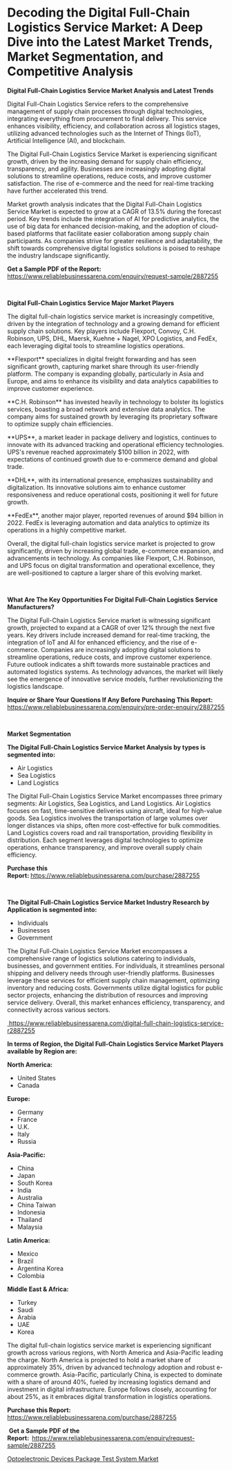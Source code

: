 <p><h1>Decoding the Digital Full-Chain Logistics Service Market: A Deep Dive into the Latest Market Trends, Market Segmentation, and Competitive Analysis</h1></p><p><strong>Digital Full-Chain Logistics Service Market Analysis and Latest Trends</strong></p>
<p><p>Digital Full-Chain Logistics Service refers to the comprehensive management of supply chain processes through digital technologies, integrating everything from procurement to final delivery. This service enhances visibility, efficiency, and collaboration across all logistics stages, utilizing advanced technologies such as the Internet of Things (IoT), Artificial Intelligence (AI), and blockchain.</p><p>The Digital Full-Chain Logistics Service Market is experiencing significant growth, driven by the increasing demand for supply chain efficiency, transparency, and agility. Businesses are increasingly adopting digital solutions to streamline operations, reduce costs, and improve customer satisfaction. The rise of e-commerce and the need for real-time tracking have further accelerated this trend.</p><p>Market growth analysis indicates that the Digital Full-Chain Logistics Service Market is expected to grow at a CAGR of 13.5% during the forecast period. Key trends include the integration of AI for predictive analytics, the use of big data for enhanced decision-making, and the adoption of cloud-based platforms that facilitate easier collaboration among supply chain participants. As companies strive for greater resilience and adaptability, the shift towards comprehensive digital logistics solutions is poised to reshape the industry landscape significantly.</p></p>
<p><strong>Get a Sample PDF of the Report:&nbsp;</strong> <a href="https://www.reliablebusinessarena.com/enquiry/request-sample/2887255?utm_campaign=3509&utm_medium=2&utm_source=Github&utm_content=ia&utm_term=14032025&utm_id=digital-full-chain-logistics-service">https://www.reliablebusinessarena.com/enquiry/request-sample/2887255</a></p>
<p>&nbsp;</p>
<p><strong>Digital Full-Chain Logistics Service Major Market Players</strong></p>
<p><p>The digital full-chain logistics service market is increasingly competitive, driven by the integration of technology and a growing demand for efficient supply chain solutions. Key players include Flexport, Convoy, C.H. Robinson, UPS, DHL, Maersk, Kuehne + Nagel, XPO Logistics, and FedEx, each leveraging digital tools to streamline logistics operations.</p><p>**Flexport** specializes in digital freight forwarding and has seen significant growth, capturing market share through its user-friendly platform. The company is expanding globally, particularly in Asia and Europe, and aims to enhance its visibility and data analytics capabilities to improve customer experience.</p><p>**C.H. Robinson** has invested heavily in technology to bolster its logistics services, boasting a broad network and extensive data analytics. The company aims for sustained growth by leveraging its proprietary software to optimize supply chain efficiencies.</p><p>**UPS**, a market leader in package delivery and logistics, continues to innovate with its advanced tracking and operational efficiency technologies. UPS's revenue reached approximately $100 billion in 2022, with expectations of continued growth due to e-commerce demand and global trade.</p><p>**DHL**, with its international presence, emphasizes sustainability and digitalization. Its innovative solutions aim to enhance customer responsiveness and reduce operational costs, positioning it well for future growth.</p><p>**FedEx**, another major player, reported revenues of around $94 billion in 2022. FedEx is leveraging automation and data analytics to optimize its operations in a highly competitive market.</p><p>Overall, the digital full-chain logistics service market is projected to grow significantly, driven by increasing global trade, e-commerce expansion, and advancements in technology. As companies like Flexport, C.H. Robinson, and UPS focus on digital transformation and operational excellence, they are well-positioned to capture a larger share of this evolving market.</p></p>
<p>&nbsp;</p>
<p><strong>What Are The Key Opportunities For Digital Full-Chain Logistics Service Manufacturers?</strong></p>
<p><p>The Digital Full-Chain Logistics Service market is witnessing significant growth, projected to expand at a CAGR of over 12% through the next five years. Key drivers include increased demand for real-time tracking, the integration of IoT and AI for enhanced efficiency, and the rise of e-commerce. Companies are increasingly adopting digital solutions to streamline operations, reduce costs, and improve customer experience. Future outlook indicates a shift towards more sustainable practices and automated logistics systems. As technology advances, the market will likely see the emergence of innovative service models, further revolutionizing the logistics landscape.</p></p>
<p><strong>Inquire or Share Your Questions If Any Before Purchasing This Report:</strong> <a href="https://www.reliablebusinessarena.com/enquiry/pre-order-enquiry/2887255?utm_campaign=3509&utm_medium=2&utm_source=Github&utm_content=ia&utm_term=14032025&utm_id=digital-full-chain-logistics-service">https://www.reliablebusinessarena.com/enquiry/pre-order-enquiry/2887255</a></p>
<p>&nbsp;</p>
<p><strong>Market Segmentation</strong></p>
<p><strong>The Digital Full-Chain Logistics Service Market Analysis by types is segmented into:</strong></p>
<p><ul><li>Air Logistics</li><li>Sea Logistics</li><li>Land Logistics</li></ul></p>
<p><p>The Digital Full-Chain Logistics Service Market encompasses three primary segments: Air Logistics, Sea Logistics, and Land Logistics. Air Logistics focuses on fast, time-sensitive deliveries using aircraft, ideal for high-value goods. Sea Logistics involves the transportation of large volumes over longer distances via ships, often more cost-effective for bulk commodities. Land Logistics covers road and rail transportation, providing flexibility in distribution. Each segment leverages digital technologies to optimize operations, enhance transparency, and improve overall supply chain efficiency.</p></p>
<p><strong>Purchase this Report:&nbsp;</strong><a href="https://www.reliablebusinessarena.com/purchase/2887255?utm_campaign=3509&utm_medium=2&utm_source=Github&utm_content=ia&utm_term=14032025&utm_id=digital-full-chain-logistics-service">https://www.reliablebusinessarena.com/purchase/2887255</a></p>
<p>&nbsp;</p>
<p><strong>The Digital Full-Chain Logistics Service Market Industry Research by Application is segmented into:</strong></p>
<p><ul><li>Individuals</li><li>Businesses</li><li>Government</li></ul></p>
<p><p>The Digital Full-Chain Logistics Service Market encompasses a comprehensive range of logistics solutions catering to individuals, businesses, and government entities. For individuals, it streamlines personal shipping and delivery needs through user-friendly platforms. Businesses leverage these services for efficient supply chain management, optimizing inventory and reducing costs. Governments utilize digital logistics for public sector projects, enhancing the distribution of resources and improving service delivery. Overall, this market enhances efficiency, transparency, and connectivity across various sectors.</p></p>
<p><a href="https://www.reliablebusinessarena.com/digital-full-chain-logistics-service-r2887255?utm_campaign=3509&utm_medium=2&utm_source=Github&utm_content=ia&utm_term=14032025&utm_id=digital-full-chain-logistics-service">&nbsp;https://www.reliablebusinessarena.com/digital-full-chain-logistics-service-r2887255</a></p>
<p><strong>In terms of Region, the Digital Full-Chain Logistics Service Market Players available by Region are:</strong></p>
<p>
    <p> <strong> North America: </strong>
        <ul>
            <li>United States</li>
            <li>Canada</li>
        </ul>
        </p> 
    <p> <strong> Europe: </strong>
        <ul>
            <li>Germany</li>
            <li>France</li>
            <li>U.K.</li>
            <li>Italy</li>
            <li>Russia</li>
        </ul>
        </p> 
    <p> <strong> Asia-Pacific: </strong>
        <ul>
            <li>China</li>
            <li>Japan</li>
            <li>South Korea</li>
            <li>India</li>
            <li>Australia</li>
            <li>China Taiwan</li>
            <li>Indonesia</li>
            <li>Thailand</li>
            <li>Malaysia</li>
        </ul>
        </p> 
    <p> <strong> Latin America: </strong>
        <ul>
            <li>Mexico</li>
            <li>Brazil</li>
            <li>Argentina Korea</li>
            <li>Colombia</li>
        </ul>
        </p> 
    <p> <strong> Middle East & Africa: </strong>
        <ul>
            <li>Turkey</li>
            <li>Saudi</li>
            <li>Arabia</li>
            <li>UAE</li>
            <li>Korea</li>
        </ul>
    </p>
    </p>
<p><p>The digital full-chain logistics service market is experiencing significant growth across various regions, with North America and Asia-Pacific leading the charge. North America is projected to hold a market share of approximately 35%, driven by advanced technology adoption and robust e-commerce growth. Asia-Pacific, particularly China, is expected to dominate with a share of around 40%, fueled by increasing logistics demand and investment in digital infrastructure. Europe follows closely, accounting for about 25%, as it embraces digital transformation in logistics operations.</p></p>
<p><strong>Purchase this Report: </strong><a href="https://www.reliablebusinessarena.com/purchase/2887255?utm_campaign=3509&utm_medium=2&utm_source=Github&utm_content=ia&utm_term=14032025&utm_id=digital-full-chain-logistics-service">https://www.reliablebusinessarena.com/purchase/2887255</a></p>
<p>&nbsp;<strong>Get a Sample PDF of the Report:&nbsp;&nbsp;</strong><a href="https://www.reliablebusinessarena.com/enquiry/request-sample/2887255?utm_campaign=3509&utm_medium=2&utm_source=Github&utm_content=ia&utm_term=14032025&utm_id=digital-full-chain-logistics-service">https://www.reliablebusinessarena.com/enquiry/request-sample/2887255</a></p>
<p><strong></strong></p>
<p><p><a href="https://github.com/joshuagarcia509/Market-Research-Report-List-1/blob/main/optoelectronic-devices-package-test-system-market.md?utm_campaign=3509&utm_medium=2&utm_source=Github&utm_content=ia&utm_term=14032025&utm_id=digital-full-chain-logistics-service">Optoelectronic Devices Package Test System Market</a></p></p>